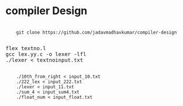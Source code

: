 # compiler Design 

<pre >
  <code>
    git clone https://github.com/jadavmadhavkumar/compiler-design
  </code>
</pre>
<pre>
flex textno.l 
gcc lex.yy.c -o lexer -lfl                                                                                            
./lexer < textnoinput.txt </pre>
  <pre>
  <code>
    ./10th_from_right < input_10.txt
    ./222_lex < input_222.txt
    ./lexer < input_11.txt
    ./sum_4 < input_sum4.txt
    ./float_num < input_float.txt                  
  </code>
  </pre>

